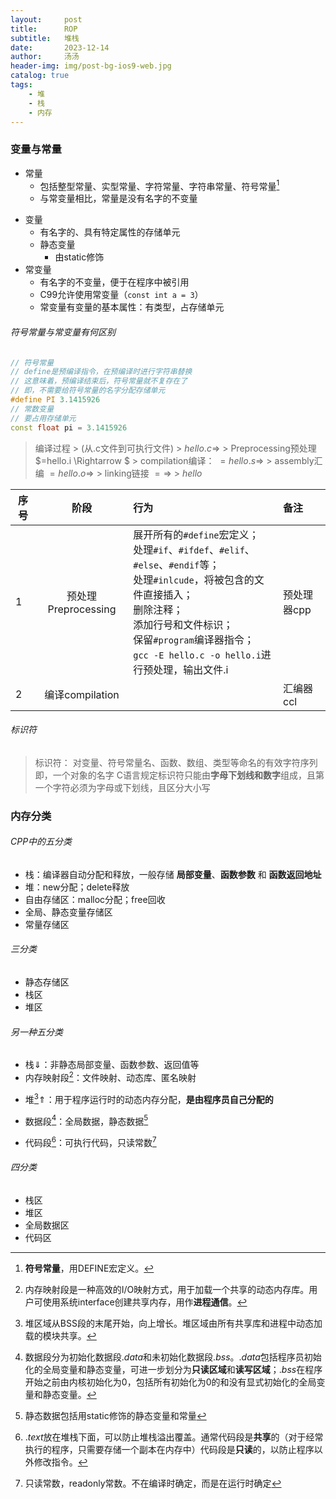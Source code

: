 ```yaml
---
layout:     post
title:      ROP
subtitle:   堆栈
date:       2023-12-14
author:     汤汤
header-img: img/post-bg-ios9-web.jpg
catalog: true
tags:
    - 堆
    - 栈
    - 内存
---
```

### 变量与常量
- 常量
  - 包括整型常量、实型常量、字符常量、字符串常量、符号常量[^100]
  [^100]:**符号常量**，用DEFINE宏定义。 
  - 与常变量相比，常量是没有名字的不变量
+ 变量
  + 有名字的、具有特定属性的存储单元
  + 静态变量
    + 由static修饰
+ 常变量
  + 有名字的不变量，便于在程序中被引用
  + C99允许使用常变量（`const int a = 3`）
  + 常变量有变量的基本属性：有类型，占存储单元

###### 符号常量与常变量有何区别
```cpp
// 符号常量
// define是预编译指令，在预编译时进行字符串替换
// 这意味着，预编译结束后，符号常量就不复存在了
// 即，不需要给符号常量的名字分配存储单元
#define PI 3.1415926 
// 常数变量
// 要占用存储单元
const float pi = 3.1415926 
```
> 编译过程
    > (从.c文件到可执行文件)
    >   $hello.c\Rightarrow$ 
    >   Preprocessing预处理$=hello.i \Rightarrow $ 
    >   compilation编译： $=hello.s\Rightarrow$ 
    >   assembly汇编 $=hello.o\Rightarrow$ 
    >   linking链接 $=\Rightarrow$
    >   $hello$

|序号|阶段|行为|备注|
|--|:--:|:--|:--|
|1|预处理Preprocessing|展开所有的`#define`宏定义；<br>处理`#if`、`#ifdef`、`#elif`、`#else`、`#endif`等；<br>处理`#inlcude`，将被包含的文件直接插入；<br>删除注释； <br>添加行号和文件标识；<br>保留`#program`编译器指令；<br> `gcc -E hello.c -o hello.i`进行预处理，输出文件.i|预处理器cpp|
|2|编译compilation||汇编器ccl|


###### 标识符
> 标识符：
> 对变量、符号常量名、函数、数组、类型等命名的有效字符序列
> 即，一个对象的名字
> C语言规定标识符只能由**字母下划线和数字**组成，且第一个字符必须为字母或下划线，且区分大小写


### 内存分类

###### CPP中的五分类
+ 栈：编译器自动分配和释放，一般存储 **局部变量**、**函数参数** 和 **函数返回地址** 
+ 堆：new分配；delete释放
+ 自由存储区：malloc分配；free回收
+ 全局、静态变量存储区
+ 常量存储区

###### 三分类
+ 静态存储区
+ 栈区
+ 堆区

###### 另一种五分类
+ 栈$\Downarrow$：非静态局部变量、函数参数、返回值等
+ 内存映射段[^0]：文件映射、动态库、匿名映射

[^0]: 内存映射段是一种高效的I/O映射方式，用于加载一个共享的动态内存库。用户可使用系统interface创建共享内存，用作**进程通信**。

+ 堆[^1]$\Uparrow$：用于程序运行时的动态内存分配，**是由程序员自己分配的** 

[^1]: 堆区域从BSS段的末尾开始，向上增长。堆区域由所有共享库和进程中动态加载的模块共享。 

+ 数据段[^2]：全局数据，静态数据[^b]
[^2]:数据段分为初始化数据段$.data$和未初始化数据段$.bss$。$.data$包括程序员初始化的全局变量和静态变量，可进一步划分为**只读区域**和**读写区域**；$.bss$在程序开始之前由内核初始化为0，包括所有初始化为0的和没有显式初始化的全局变量和静态变量。
[^b]:静态数据包括用static修饰的静态变量和常量
+ 代码段[^3]：可执行代码，只读常数[^a]
[^3]:$.text$放在堆栈下面，可以防止堆栈溢出覆盖。通常代码段是**共享**的（对于经常执行的程序，只需要存储一个副本在内存中）代码段是**只读**的，以防止程序以外修改指令。 
[^a]:只读常数，readonly常数。不在编译时确定，而是在运行时确定
###### 四分类
- 栈区
- 堆区
- 全局数据区
- 代码区

